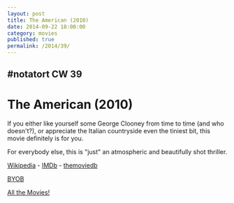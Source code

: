 ```yaml
---
layout: post
title: The American (2010)
date: 2014-09-22 18:00:00
category: movies
published: true
permalink: /2014/39/
---
```


## \#notatort CW 39
# The American \(2010\)

If you either like yourself some George Clooney from time to time (and who doesn't?), or appreciate the Italian countryside even the tiniest bit, this movie definitely is for you.

For everybody else, this is "just" an atmospheric and beautifully shot thriller.

<a href="http://en.wikipedia.org/wiki/The_American_(2010_film)">Wikipedia</a> - [IMDb](http://www.imdb.com/title/tt1440728/?ref_=fn_al_tt_1) - [themoviedb](https://www.themoviedb.org/movie/27579-the-american)

<a href="http://en.wikipedia.org/wiki/BYOB_(beverage)">BYOB</a>

[All the Movies!](http://notatort.com/allthemovies/)

<!--include jquery & backstretch-->

<script type="text/javascript" src="https://ajax.googleapis.com/ajax/libs/jquery/1.7.2/jquery.min.js"></script>

<script type="text/javascript" src="http://notatort.com/jquery.backstretch.min.js"></script>

<script type="text/javascript">

$(function(){

     $(window).resize(function(){
     
         if($(this).width() >= 767){
         
             $.backstretch("http://notatort.com/bg1439.jpg", {speed: 150});
             
         }
         
      })
      
      .resize();//trigger resize on page load
      
});

</script>